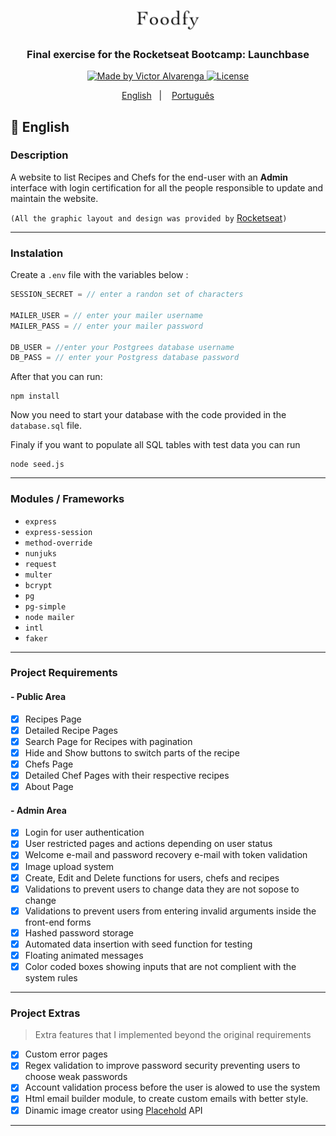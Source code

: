 <h1 align="center">
    <img alt="Foodfy Logo" src="./public/img/logo.png" width="100px" />
</h1>

<h3 align="center">
  Final exercise for the Rocketseat Bootcamp: Launchbase
</h3>

<p align="center">

  <a href="https://victoralvarenga.com">
    <img alt="Made by Victor Alvarenga" src="https://img.shields.io/badge/made%20by-Victor Alvarenga-%23134F84">
  </a>

  <a href="LICENSE" >
    <img alt="License" src="https://img.shields.io/badge/license-MIT-%23134F84">
  </a>

</p>

<p align="center">
  <a href="#blue_book-English">English</a>&nbsp;&nbsp;&nbsp;|&nbsp;&nbsp;&nbsp;
  <a href="#lang-portuguese">Português</a>
</p>

## :blue_book: English

### Description

A website to list Recipes and Chefs for the end-user with an **Admin** interface with login certification for all the people responsible to update and maintain the website.

`(All the graphic layout and design was provided by` [Rocketseat](https://github.com/Rocketseat)`)`

----------------------

### Instalation

Create a `.env` file with the variables below :
```js
SESSION_SECRET = // enter a randon set of characters

MAILER_USER = // enter your mailer username
MAILER_PASS = // enter your mailer password

DB_USER = //enter your Postgrees database username
DB_PASS = // enter your Postgress database password
```

After that you can run:
``` 
npm install 
```

Now you need to start your database with the code provided in the `database.sql` file.



Finaly if you want to populate all SQL tables with test data you can run
``` 
node seed.js 
```



----------------------
### Modules / Frameworks


- `express`
- `express-session`
- `method-override`
- `nunjuks`
- `request`
- `multer`
- `bcrypt`
- `pg`
- `pg-simple`
- `node mailer`
- `intl`
- `faker`

----------------------
### Project Requirements 

#### - Public Area

- [x] Recipes Page
- [x] Detailed Recipe Pages
- [x] Search Page for Recipes with pagination
- [x] Hide and Show buttons to switch parts of the recipe
- [x] Chefs Page
- [x] Detailed Chef Pages with their respective recipes
- [x] About Page

#### - Admin Area

- [x] Login for user authentication
- [x] User restricted pages and actions depending on user status
- [x] Welcome e-mail and password recovery e-mail with token validation 
- [x] Image upload system
- [x] Create, Edit and Delete functions for users, chefs and recipes
- [x] Validations to prevent users to change data they are not sopose to change
- [x] Validations to prevent users from entering invalid arguments inside the front-end forms
- [x] Hashed password storage
- [x] Automated data insertion with seed function for testing 
- [x] Floating animated messages  
- [x] Color coded boxes showing inputs that are not complient with the system rules

----------------------
### Project Extras

<blockquote>Extra features that I implemented beyond the original requirements</blockquote>

- [x] Custom error pages
- [x] Regex validation to improve password security preventing users to choose weak passwords
- [x] Account validation process before the user is alowed to use the system
- [x] Html email builder module, to create custom emails with better style.
- [x] Dinamic image creator using [Placehold](http://placehold.it/) API

----------------------
